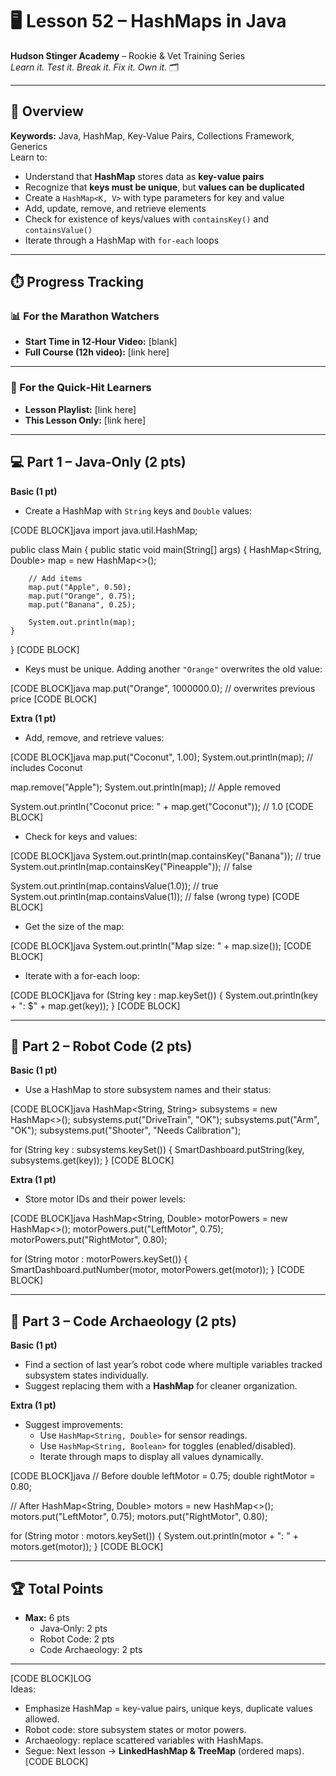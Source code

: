 # 🖥️ Lesson 52 – HashMaps in Java

**Hudson Stinger Academy** – Rookie & Vet Training Series  
_Learn it. Test it. Break it. Fix it. Own it._ 🗂️  

---

## 🎯 Overview
**Keywords:** Java, HashMap, Key-Value Pairs, Collections Framework, Generics  
Learn to:
- Understand that **HashMap** stores data as **key-value pairs**  
- Recognize that **keys must be unique**, but **values can be duplicated**  
- Create a `HashMap<K, V>` with type parameters for key and value  
- Add, update, remove, and retrieve elements  
- Check for existence of keys/values with `containsKey()` and `containsValue()`  
- Iterate through a HashMap with `for-each` loops  

---

## ⏱️ Progress Tracking

### 📊 For the Marathon Watchers  
- **Start Time in 12‑Hour Video:** [blank]  
- **Full Course (12h video):** [link here]  

---

### 🎯 For the Quick‑Hit Learners  
- **Lesson Playlist:** [link here]  
- **This Lesson Only:** [link here]  

---

## 💻 Part 1 – Java‑Only (2 pts)

**Basic (1 pt)**  
- Create a HashMap with `String` keys and `Double` values:  

[CODE BLOCK]java
import java.util.HashMap;

public class Main {
    public static void main(String[] args) {
        HashMap<String, Double> map = new HashMap<>();

        // Add items
        map.put("Apple", 0.50);
        map.put("Orange", 0.75);
        map.put("Banana", 0.25);

        System.out.println(map);
    }
}
[CODE BLOCK]

- Keys must be unique. Adding another `"Orange"` overwrites the old value:  

[CODE BLOCK]java
map.put("Orange", 1000000.0); // overwrites previous price
[CODE BLOCK]

**Extra (1 pt)**  
- Add, remove, and retrieve values:  

[CODE BLOCK]java
map.put("Coconut", 1.00);
System.out.println(map); // includes Coconut

map.remove("Apple");
System.out.println(map); // Apple removed

System.out.println("Coconut price: " + map.get("Coconut")); // 1.0
[CODE BLOCK]

- Check for keys and values:  

[CODE BLOCK]java
System.out.println(map.containsKey("Banana")); // true
System.out.println(map.containsKey("Pineapple")); // false

System.out.println(map.containsValue(1.0)); // true
System.out.println(map.containsValue(1));   // false (wrong type)
[CODE BLOCK]

- Get the size of the map:  

[CODE BLOCK]java
System.out.println("Map size: " + map.size());
[CODE BLOCK]

- Iterate with a for-each loop:  

[CODE BLOCK]java
for (String key : map.keySet()) {
    System.out.println(key + ": $" + map.get(key));
}
[CODE BLOCK]

---

## 🤖 Part 2 – Robot Code (2 pts)

**Basic (1 pt)**  
- Use a HashMap to store subsystem names and their status:  

[CODE BLOCK]java
HashMap<String, String> subsystems = new HashMap<>();
subsystems.put("DriveTrain", "OK");
subsystems.put("Arm", "OK");
subsystems.put("Shooter", "Needs Calibration");

for (String key : subsystems.keySet()) {
    SmartDashboard.putString(key, subsystems.get(key));
}
[CODE BLOCK]

**Extra (1 pt)**  
- Store motor IDs and their power levels:  

[CODE BLOCK]java
HashMap<String, Double> motorPowers = new HashMap<>();
motorPowers.put("LeftMotor", 0.75);
motorPowers.put("RightMotor", 0.80);

for (String motor : motorPowers.keySet()) {
    SmartDashboard.putNumber(motor, motorPowers.get(motor));
}
[CODE BLOCK]

---

## 📜 Part 3 – Code Archaeology (2 pts)

**Basic (1 pt)**  
- Find a section of last year’s robot code where multiple variables tracked subsystem states individually.  
- Suggest replacing them with a **HashMap** for cleaner organization.  

**Extra (1 pt)**  
- Suggest improvements:  
  - Use `HashMap<String, Double>` for sensor readings.  
  - Use `HashMap<String, Boolean>` for toggles (enabled/disabled).  
  - Iterate through maps to display all values dynamically.  

[CODE BLOCK]java
// Before
double leftMotor = 0.75;
double rightMotor = 0.80;

// After
HashMap<String, Double> motors = new HashMap<>();
motors.put("LeftMotor", 0.75);
motors.put("RightMotor", 0.80);

for (String motor : motors.keySet()) {
    System.out.println(motor + ": " + motors.get(motor));
}
[CODE BLOCK]

---

## 🏆 Total Points
- **Max:** 6 pts  
  - Java‑Only: 2 pts  
  - Robot Code: 2 pts  
  - Code Archaeology: 2 pts  

---

[CODE BLOCK]LOG  
Ideas:  
- Emphasize HashMap = key-value pairs, unique keys, duplicate values allowed.  
- Robot code: store subsystem states or motor powers.  
- Archaeology: replace scattered variables with HashMaps.  
- Segue: Next lesson → **LinkedHashMap & TreeMap** (ordered maps).  
[CODE BLOCK]
